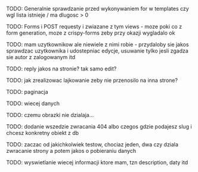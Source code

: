 TODO: Generalnie sprawdzanie przed wykonywaniem for w templates czy wgl lista istnieje / ma dlugosc > 0

TODO: Forms i POST requesty i zwiazane z tym views - moze poki co z form generation, moze z crispy-forms zeby przy okazji wygladalo ok

TODO: mam uzytkownikow ale niewiele z nimi robie - przydaloby sie jakos sprawdzac uzytkownika i udostepniac edycje, usuwanie tylko jesli zgadza sie autor z zalogowanym itd

TODO: reply jakos na stronie? tak samo edit?

TODO: jak zrealizowac lajkowanie zeby nie przenosilo na inna strone?

TODO:  paginacja

TODO: wiecej danych

TODO: czemu obrazki nie dzialaja...

TODO: dodanie wszedzie zwracania 404 albo czegos gdzie podajesz slug i chcesz konkretny obiekt z db

TODO: zaczac od jakichkolwiek testow, chociaz jeden, dwa czy dziala zwracanie strony a potem jakos o pobieraniu danych

TODO: wyswietlanie wiecej informacji ktore mam, tzn description, daty itd